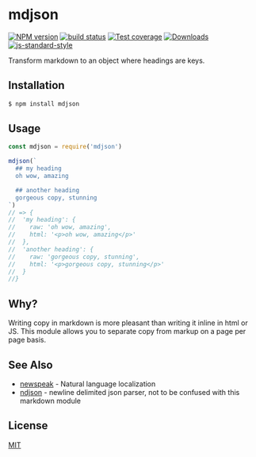 # mdjson
[![NPM version][npm-image]][npm-url]
[![build status][travis-image]][travis-url]
[![Test coverage][coveralls-image]][coveralls-url]
[![Downloads][downloads-image]][downloads-url]
[![js-standard-style][standard-image]][standard-url]

Transform markdown to an object where headings are keys.

## Installation
```bash
$ npm install mdjson
```

## Usage
```js
const mdjson = require('mdjson')

mdjson(`
  ## my heading
  oh wow, amazing

  ## another heading
  gorgeous copy, stunning
`)
// => {
//  'my heading': {
//    raw: 'oh wow, amazing',
//    html: '<p>oh wow, amazing</p>'
//  },
//  'another heading': {
//    raw: 'gorgeous copy, stunning',
//    html: '<p>gorgeous copy, stunning</p>'
//  }
//}
```

## Why?
Writing copy in markdown is more pleasant than writing it inline in html or JS.
This module allows you to separate copy from markup on a page per page basis.

## See Also
- [newspeak](https://github.com/yoshuawuyts/newspeak) - Natural language localization
- [ndjson](https://github.com/maxogden/ndjson) - newline delimited json parser, not to be confused with this markdown module

## License
[MIT](https://tldrlegal.com/license/mit-license)

[npm-image]: https://img.shields.io/npm/v/mdjson.svg?style=flat-square
[npm-url]: https://npmjs.org/package/mdjson
[travis-image]: https://img.shields.io/travis/yoshuawuyts/mdjson.svg?style=flat-square
[travis-url]: https://travis-ci.org/yoshuawuyts/mdjson
[coveralls-image]: https://img.shields.io/coveralls/yoshuawuyts/mdjson.svg?style=flat-square
[coveralls-url]: https://coveralls.io/r/yoshuawuyts/mdjson?branch=master
[downloads-image]: http://img.shields.io/npm/dm/mdjson.svg?style=flat-square
[downloads-url]: https://npmjs.org/package/mdjson
[standard-image]: https://img.shields.io/badge/code%20style-standard-brightgreen.svg?style=flat-square
[standard-url]: https://github.com/feross/standard
